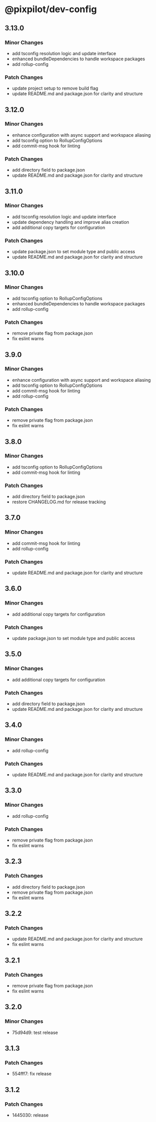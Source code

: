 # @pixpilot/dev-config

## 3.13.0

### Minor Changes

- add tsconfig resolution logic and update interface
- enhanced bundleDependencies to handle workspace packages
- add rollup-config

### Patch Changes

- update project setup to remove build flag
- update README.md and package.json for clarity and structure

## 3.12.0

### Minor Changes

- enhance configuration with async support and workspace aliasing
- add tsconfig option to RollupConfigOptions
- add commit-msg hook for linting

### Patch Changes

- add directory field to package.json
- update README.md and package.json for clarity and structure

## 3.11.0

### Minor Changes

- add tsconfig resolution logic and update interface
- update dependency handling and improve alias creation
- add additional copy targets for configuration

### Patch Changes

- update package.json to set module type and public access
- update README.md and package.json for clarity and structure

## 3.10.0

### Minor Changes

- add tsconfig option to RollupConfigOptions
- enhanced bundleDependencies to handle workspace packages
- add rollup-config

### Patch Changes

- remove private flag from package.json
- fix eslint warns

## 3.9.0

### Minor Changes

- enhance configuration with async support and workspace aliasing
- add tsconfig option to RollupConfigOptions
- add commit-msg hook for linting
- add rollup-config

### Patch Changes

- remove private flag from package.json
- fix eslint warns

## 3.8.0

### Minor Changes

- add tsconfig option to RollupConfigOptions
- add commit-msg hook for linting

### Patch Changes

- add directory field to package.json
- restore CHANGELOG.md for release tracking

## 3.7.0

### Minor Changes

- add commit-msg hook for linting
- add rollup-config

### Patch Changes

- update README.md and package.json for clarity and structure

## 3.6.0

### Minor Changes

- add additional copy targets for configuration

### Patch Changes

- update package.json to set module type and public access

## 3.5.0

### Minor Changes

- add additional copy targets for configuration

### Patch Changes

- add directory field to package.json
- update README.md and package.json for clarity and structure

## 3.4.0

### Minor Changes

- add rollup-config

### Patch Changes

- update README.md and package.json for clarity and structure

## 3.3.0

### Minor Changes

- add rollup-config

### Patch Changes

- remove private flag from package.json
- fix eslint warns

## 3.2.3

### Patch Changes

- add directory field to package.json
- remove private flag from package.json
- fix eslint warns

## 3.2.2

### Patch Changes

- update README.md and package.json for clarity and structure
- fix eslint warns

## 3.2.1

### Patch Changes

- remove private flag from package.json
- fix eslint warns

## 3.2.0

### Minor Changes

- 75d94d9: test release

## 3.1.3

### Patch Changes

- 554fff7: fix release

## 3.1.2

### Patch Changes

- 1445030: release
